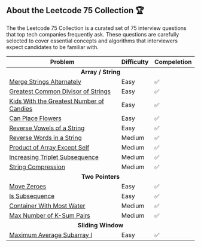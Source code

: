 ## About the Leetcode 75 Collection 🏆 

The the Leetcode 75 Collection is a curated set of 75 interview questions that top tech companies frequently ask. These questions are carefully selected to cover essential concepts and algorithms that interviewers expect candidates to be familiar with.

<table>
  <thead>
    <tr>
      <th>Problem</th>
      <th>Difficulty</th>
      <th>Compeletion</th>
    </tr>
  </thead>
  <tbody>
    <tr>
      <td colspan="5" align="center">
        <strong>Array / String</strong>
      </td>
    </tr>
    <tr>
      <td>
        <a href="https://leetcode.com/problems/merge-strings-alternately/description/?envType=study-plan-v2&envId=leetcode-75" target="_blank">
          Merge Strings Alternately
        </a>
      </td>
      <td>Easy</td>
      <td>✅</td>
    </tr>
    <tr>
      <td>
        <a href="https://leetcode.com/problems/greatest-common-divisor-of-strings/description/?envType=study-plan-v2&envId=leetcode-75" target="_blank">
          Greatest Common Divisor of Strings
        </a>
      </td>
      <td>Easy</td>
      <td>✅</td>
    </tr>
    <tr>
      <td>
        <a href="https://leetcode.com/problems/kids-with-the-greatest-number-of-candies/description/?envType=study-plan-v2&envId=leetcode-75" target="_blank">
          Kids With the Greatest Number of Candies
        </a>
      </td>
      <td>Easy</td>
      <td>✅</td>
    </tr>
    <tr>
      <td>
        <a href="https://leetcode.com/problems/can-place-flowers/?envType=study-plan-v2&envId=leetcode-75" target="_blank">
          Can Place Flowers
        </a>
      </td>
      <td>Easy</td>
      <td>✅</td>
    </tr>
    <tr>
      <td>
        <a href="https://leetcode.com/problems/reverse-vowels-of-a-string/description/?envType=study-plan-v2&envId=leetcode-75" target="_blank">
          Reverse Vowels of a String
        </a>
      </td>
      <td>Easy</td>
      <td>✅</td>
    </tr>
    <tr>
      <td>
        <a href="https://leetcode.com/problems/reverse-words-in-a-string/description/?envType=study-plan-v2&envId=leetcode-75" target="_blank">
          Reverse Words in a String
        </a>
      </td>
      <td>Medium</td>
      <td>✅</td>
    </tr>
    <tr>
      <td>
        <a href="https://leetcode.com/problems/product-of-array-except-self/description/?envType=study-plan-v2&envId=leetcode-75" target="_blank">
          Product of Array Except Self
        </a>
      </td>
      <td>Medium</td>
      <td>✅</td>
    </tr>
    <tr>
      <td>
        <a href="https://leetcode.com/problems/increasing-triplet-subsequence/description/?envType=study-plan-v2&envId=leetcode-75" target="_blank">
          Increasing Triplet Subsequence
        </a>
      </td>
      <td>Medium</td>
      <td>✅</td>
    </tr>
    <tr>
      <td>
        <a href="https://leetcode.com/problems/string-compression/description/?envType=study-plan-v2&envId=leetcode-75" target="_blank">
          String Compression
        </a>
      </td>
      <td>Medium</td>
      <td>✅</td>
    </tr>
    <tr>
      <td colspan="5" align="center">
        <strong>Two Pointers</strong>
      </td>
    </tr>
    <tr>
      <td>
        <a href="https://leetcode.com/problems/move-zeroes/?envType=study-plan-v2&envId=leetcode-75" target="_blank">
          Move Zeroes
        </a>
      </td>
      <td>Easy</td>
      <td>✅</td>
    </tr>
    <tr>
      <td>
        <a href="https://leetcode.com/problems/is-subsequence/description/?envType=study-plan-v2&envId=leetcode-75" target="_blank">
          Is Subsequence
        </a>
      </td>
      <td>Easy</td>
      <td>✅</td>
    </tr>
    <tr>
      <td>
        <a href="https://leetcode.com/problems/container-with-most-water/description/?envType=study-plan-v2&envId=leetcode-75" target="_blank">
          Container With Most Water
        </a>
      </td>
      <td>Medium</td>
      <td>✅</td>
    </tr>
    <tr>
      <td>
        <a href="https://leetcode.com/problems/max-number-of-k-sum-pairs?envType=study-plan-v2&envId=leetcode-75" target="_blank">
          Max Number of K-Sum Pairs
        </a>
      </td>
      <td>Medium</td>
      <td>✅</td>
    </tr>
    <tr>
      <td colspan="5" align="center">
        <strong>Sliding Window</strong>
      </td>
    </tr>
      <tr>
      <td>
        <a href="https://leetcode.com/problems/maximum-average-subarray-i/description/?envType=study-plan-v2&envId=leetcode-75" target="_blank">
          Maximum Average Subarray I
        </a>
      </td>
      <td>Easy</td>
      <td>✅</td>
    </tr>
    
    
  </tbody>
</table>